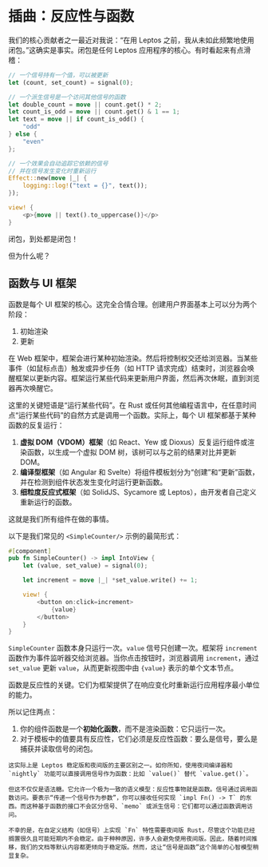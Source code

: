 # 插曲：反应性与函数

我们的核心贡献者之一最近对我说：“在用 Leptos 之前，我从未如此频繁地使用闭包。”这确实是事实。闭包是任何 Leptos 应用程序的核心。有时看起来有点滑稽：

```rust
// 一个信号持有一个值，可以被更新
let (count, set_count) = signal(0);

// 一个派生信号是一个访问其他信号的函数
let double_count = move || count.get() * 2;
let count_is_odd = move || count.get() & 1 == 1;
let text = move || if count_is_odd() {
    "odd"
} else {
    "even"
};

// 一个效果会自动追踪它依赖的信号
// 并在信号发生变化时重新运行
Effect::new(move |_| {
    logging::log!("text = {}", text());
});

view! {
    <p>{move || text().to_uppercase()}</p>
}
```

闭包，到处都是闭包！

但为什么呢？

## 函数与 UI 框架

函数是每个 UI 框架的核心。这完全合情合理。创建用户界面基本上可以分为两个阶段：

1. 初始渲染
2. 更新

在 Web 框架中，框架会进行某种初始渲染。然后将控制权交还给浏览器。当某些事件（如鼠标点击）触发或异步任务（如 HTTP 请求完成）结束时，浏览器会唤醒框架以更新内容。框架运行某些代码来更新用户界面，然后再次休眠，直到浏览器再次唤醒它。

这里的关键短语是“运行某些代码”。在 Rust 或任何其他编程语言中，在任意时间点“运行某些代码”的自然方式是调用一个函数。实际上，每个 UI 框架都基于某种函数的反复运行：

1. **虚拟 DOM（VDOM）框架**（如 React、Yew 或 Dioxus）反复运行组件或渲染函数，以生成一个虚拟 DOM 树，该树可以与之前的结果对比并更新 DOM。
2. **编译型框架**（如 Angular 和 Svelte）将组件模板划分为“创建”和“更新”函数，并在检测到组件状态发生变化时运行更新函数。
3. **细粒度反应式框架**（如 SolidJS、Sycamore 或 Leptos），由开发者自己定义重新运行的函数。

这就是我们所有组件在做的事情。

以下是我们常见的 `<SimpleCounter/>` 示例的最简形式：

```rust
#[component]
pub fn SimpleCounter() -> impl IntoView {
    let (value, set_value) = signal(0);

    let increment = move |_| *set_value.write() += 1;

    view! {
        <button on:click=increment>
            {value}
        </button>
    }
}
```

`SimpleCounter` 函数本身只运行一次。`value` 信号只创建一次。框架将 `increment` 函数作为事件监听器交给浏览器。当你点击按钮时，浏览器调用 `increment`，通过 `set_value` 更新 `value`，从而更新视图中由 `{value}` 表示的单个文本节点。

函数是反应性的关键。它们为框架提供了在响应变化时重新运行应用程序最小单位的能力。

所以记住两点：

1. 你的组件函数是一个**初始化函数**，而不是渲染函数：它只运行一次。
2. 对于模板中的值要具有反应性，它们必须是反应性函数：要么是信号，要么是捕获并读取信号的闭包。

```admonish note
这实际上是 Leptos 稳定版和夜间版的主要区别之一。如你所知，使用夜间编译器和 `nightly` 功能可以直接调用信号作为函数：比如 `value()` 替代 `value.get()`。

但这不仅仅是语法糖。它允许一个极为一致的语义模型：反应性事物就是函数。信号通过调用函数访问。要表示“传递一个信号作为参数”，你可以接收任何实现 `impl Fn() -> T` 的东西。而这种基于函数的接口不会区分信号、`memo` 或派生信号：它们都可以通过函数调用访问。

不幸的是，在自定义结构（如信号）上实现 `Fn` 特性需要夜间版 Rust，尽管这个功能已经搁置很久且可能短期内不会稳定。由于种种原因，许多人会避免使用夜间版。因此，随着时间推移，我们的文档等默认内容都更倾向于稳定版。然而，这让“信号是函数”这个简单的心智模型稍显复杂。
```
